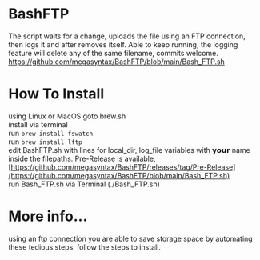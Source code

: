 # BashFTP
The script waits for a change, uploads the file using an FTP connection, then logs it and after removes itself. Able to keep running, the logging feature will delete any of the same filename, commits welcome.   
https://github.com/megasyntax/BashFTP/blob/main/Bash_FTP.sh  

  
# How To Install  
using Linux or MacOS goto brew.sh  
install via terminal  
run `brew install fswatch`  
run `brew install lftp`  
edit BashFTP.sh with lines for local_dir, log_file variables with 𝘆𝗼𝘂𝗿 name inside the filepaths.
Pre-Release is available, [https://github.com/megasyntax/BashFTP/releases/tag/Pre-Release](https://github.com/megasyntax/BashFTP/blob/main/Bash_FTP.sh)  
run Bash_FTP.sh via Terminal (./Bash_FTP.sh)  

# More info...
using an ftp connection you are able to save storage space by automating these tedious steps. 
follow the steps to install.


